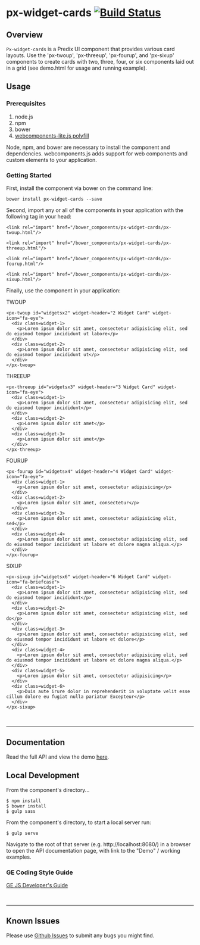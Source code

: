 # px-widget-cards [![Build Status](https://travis-ci.org/PredixDev/px-widget-cards.svg?branch=master)](https://travis-ci.org/PredixDev/px-widget-cards)

## Overview

`Px-widget-cards` is a Predix UI component that provides various card layouts. Use the 'px-twoup', 'px-threeup', 'px-fourup', and 'px-sixup' components to create cards with two, three, four, or six components laid out in a grid (see demo.html for usage and running example).

## Usage

### Prerequisites
1. node.js
2. npm
3. bower
4. [webcomponents-lite.js polyfill](https://github.com/webcomponents/webcomponentsjs)

Node, npm, and bower are necessary to install the component and dependencies. webcomponents.js adds support for web components and custom elements to your application.

### Getting Started

First, install the component via bower on the command line:

```
bower install px-widget-cards --save
```

Second, import any or all of the components in your application with the following tag in your head:

```
<link rel="import" href="/bower_components/px-widget-cards/px-twoup.html"/>

<link rel="import" href="/bower_components/px-widget-cards/px-threeup.html"/>

<link rel="import" href="/bower_components/px-widget-cards/px-fourup.html"/>

<link rel="import" href="/bower_components/px-widget-cards/px-sixup.html"/>
```

Finally, use the component in your application:

TWOUP
```
<px-twoup id="widgetsx2" widget-header="2 Widget Card" widget-icon="fa-eye">
  <div class=widget-1>
    <p>Lorem ipsum dolor sit amet, consectetur adipisicing elit, sed do eiusmod tempor incididunt ut labore</p>
  </div>
  <div class=widget-2>
    <p>Lorem ipsum dolor sit amet, consectetur adipisicing elit, sed do eiusmod tempor incididunt ut</p>
  </div>
</px-twoup>
```

THREEUP
```
<px-threeup id="widgetsx3" widget-header="3 Widget Card" widget-icon="fa-eye">
  <div class=widget-1>
    <p>Lorem ipsum dolor sit amet, consectetur adipisicing elit, sed do eiusmod tempor incididunt</p>
  </div>
  <div class=widget-2>
    <p>Lorem ipsum dolor sit amet</p>
  </div>
  <div class=widget-3>
    <p>Lorem ipsum dolor sit amet</p>
  </div>
</px-threeup>
```

FOURUP
```
<px-fourup id="widgetsx4" widget-header="4 Widget Card" widget-icon="fa-eye">
  <div class=widget-1>
    <p>Lorem ipsum dolor sit amet, consectetur adipisicing</p>
  </div>
  <div class=widget-2>
    <p>Lorem ipsum dolor sit amet, consectetur</p>
  </div>
  <div class=widget-3>
    <p>Lorem ipsum dolor sit amet, consectetur adipisicing elit, sed</p>
  </div>
  <div class=widget-4>
    <p>Lorem ipsum dolor sit amet, consectetur adipisicing elit, sed do eiusmod tempor incididunt ut labore et dolore magna aliqua.</p>
  </div>
</px-fourup>
```

SIXUP
```
<px-sixup id="widgetsx6" widget-header="6 Widget Card" widget-icon="fa-briefcase">
  <div class=widget-1>
    <p>Lorem ipsum dolor sit amet, consectetur adipisicing elit, sed do eiusmod tempor incididunt</p>
  </div>
  <div class=widget-2>
    <p>Lorem ipsum dolor sit amet, consectetur adipisicing elit, sed do</p>
  </div>
  <div class=widget-3>
    <p>Lorem ipsum dolor sit amet, consectetur adipisicing elit, sed do eiusmod tempor incididunt ut labore et dolore</p>
  </div>
  <div class=widget-4>
    <p>Lorem ipsum dolor sit amet, consectetur adipisicing elit, sed do eiusmod tempor incididunt ut labore et dolore magna aliqua.</p>
  </div>
  <div class=widget-5>
    <p>Lorem ipsum dolor sit amet, consectetur adipisicing</p>
  </div>
  <div class=widget-6>
    <p>Duis aute irure dolor in reprehenderit in voluptate velit esse cillum dolore eu fugiat nulla pariatur Excepteur</p>
  </div>
</px-sixup>
```

<br />
<hr />

## Documentation

Read the full API and view the demo [here](https://predixdev.github.io/px-widget-cards).

## Local Development

From the component's directory...

```
$ npm install
$ bower install
$ gulp sass
```

From the component's directory, to start a local server run:

```
$ gulp serve
```

Navigate to the root of that server (e.g. http://localhost:8080/) in a browser to open the API documentation page, with link to the "Demo" / working examples.



### GE Coding Style Guide
[GE JS Developer's Guide](https://github.com/GeneralElectric/javascript)

<br />
<hr />

## Known Issues

Please use [Github Issues](https://github.com/PredixDev/px-widget-cards/issues) to submit any bugs you might find.
